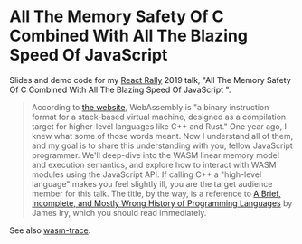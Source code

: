 # All The Memory Safety Of C Combined With All The Blazing Speed Of JavaScript

Slides and demo code for my [React Rally](https://www.reactrally.com) 2019 talk, "All The Memory Safety Of C Combined With All The Blazing Speed Of JavaScript
".

> According to [the website](https://webassembly.org/), WebAssembly is "a binary instruction format for a stack-based virtual machine, designed as a compilation target for higher-level languages like C++ and Rust." One year ago, I knew what some of those words meant. Now I understand all of them, and my goal is to share this understanding with you, fellow JavaScript programmer. We'll deep-dive into the WASM linear memory model and execution semantics, and explore how to interact with WASM modules using the JavaScript API. If calling C++ a "high-level language" makes you feel slightly ill, you are the target audience member for this talk. The title, by the way, is a reference to [A Brief, Incomplete, and Mostly Wrong History of Programming Languages](https://james-iry.blogspot.com/2009/05/brief-incomplete-and-mostly-wrong.html) by James Iry, which you should read immediately.

See also [wasm-trace](https://github.com/sarahlim/wasm-trace).
